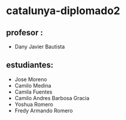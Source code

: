 # catalunya-diplomado2

## profesor :

- Dany Javier Bautista

## estudiantes:
- Jose Moreno
- Camilo Medina 
- Camila Fuentes
- Camilo Andres Barbosa Gracia
- Yoshua Romero
- Fredy Armando Romero


